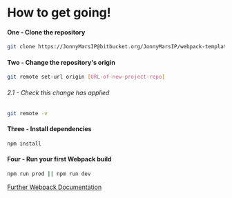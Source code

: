 
# How to get going!

#### One - Clone the repository #####

``` bash
git clone https://JonnyMarsIP@bitbucket.org/JonnyMarsIP/webpack-template.git
```
#### Two - Change the repository's origin #####

``` bash
git remote set-url origin [URL-of-new-project-repo]
```
###### 2.1 - Check this change has applied ######

``` bash
git remote -v
```
#### Three - Install dependencies ####

``` bash
npm install
```

#### Four -  Run your first Webpack build ####

```bash
npm run prod || npm run dev
```

[Further Webpack Documentation](https://webpack.js.org/concepts/)

